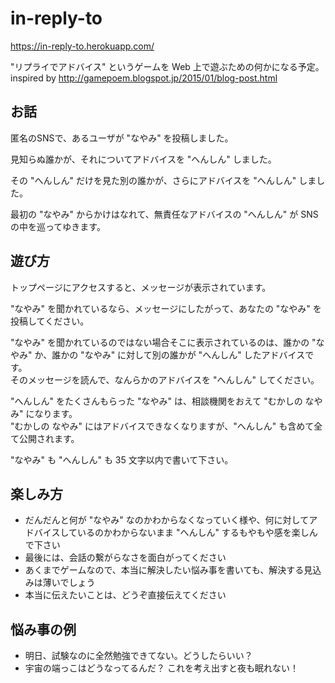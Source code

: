 # in-reply-to

https://in-reply-to.herokuapp.com/

"リプライでアドバイス" というゲームを Web 上で遊ぶための何かになる予定。
inspired by http://gamepoem.blogspot.jp/2015/01/blog-post.html

## お話

匿名のSNSで、あるユーザが "なやみ" を投稿しました。

見知らぬ誰かが、それについてアドバイスを "へんしん" しました。

その "へんしん" だけを見た別の誰かが、さらにアドバイスを "へんしん" しました。

最初の "なやみ" からかけはなれて、無責任なアドバイスの "へんしん" が SNS の中を巡ってゆきます。

## 遊び方

トップページにアクセスすると、メッセージが表示されています。

"なやみ" を聞かれているなら、メッセージにしたがって、あなたの "なやみ" を投稿してください。

"なやみ" を聞かれているのではない場合そこに表示されているのは、誰かの "なやみ" か、誰かの "なやみ" に対して別の誰かが "へんしん" したアドバイスです。  
そのメッセージを読んで、なんらかのアドバイスを "へんしん" してください。

"へんしん" をたくさんもらった "なやみ" は、相談機関をおえて "むかしの なやみ" になります。  
"むかしの なやみ" にはアドバイスできなくなりますが、"へんしん" も含めて全て公開されます。

"なやみ" も "へんしん" も 35 文字以内で書いて下さい。

## 楽しみ方

- だんだんと何が "なやみ" なのかわからなくなっていく様や、何に対してアドバイスしているのかわからないまま "へんしん" するもやもや感を楽しんで下さい
- 最後には、会話の繋がらなさを面白がってください
- あくまでゲームなので、本当に解決したい悩み事を書いても、解決する見込みは薄いでしょう
- 本当に伝えたいことは、どうぞ直接伝えてください

## 悩み事の例

- 明日、試験なのに全然勉強できてない。どうしたらいい？
- 宇宙の端っこはどうなってるんだ？ これを考え出すと夜も眠れない！

